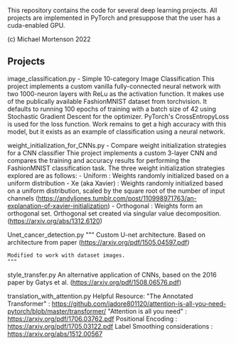 This repository contains the code for several deep learning projects. All projects are implemented 
in PyTorch and presuppose that the user has a cuda-enabled GPU.

(c) Michael Mortenson 2022

Projects
--------

image_classification.py - Simple 10-category Image Classification
    This project implements a custom vanilla fully-connected neural network with two 1000-neuron 
    layers with ReLu as the activation function. It makes use of the publically available 
    FashionMNIST dataset from torchvision. It defaults to running 100 epochs of training with a 
    batch size of 42 using Stochastic Gradient Descent for the optimizer. PyTorch's 
    CrossEntropyLoss is used for the loss function. Work remains to get a high accuracy with this 
    model, but it exists as an example of classification using a neural network.

weight_initialization_for_CNNs.py - Compare weight initialization strategies for a CNN classifier
    Thie project implements a custom 3-layer CNN and compares the training and accuracy results 
    for performing the FashionMNIST classification task. The three weight initialization 
    strategies explored are as follows:
    - Uniform : Weights randomly initialized based on a uniform distribution
    - Xe (aka Xavier) : Weights randomly initialized based on a uniform 
        distribution, scaled by the square root of the number of input channels
        (https://andyljones.tumblr.com/post/110998971763/an-explanation-of-xavier-initialization)
    - Orthogonal : Weights form an orthogonal set. Orthogonal set created via 
        singular value decomposition. (https://arxiv.org/abs/1312.6120)
    

Unet_cancer_detection.py 
    """
    Custom U-net architecture. 
    Based on architecture from paper (https://arxiv.org/pdf/1505.04597.pdf)

    Modified to work with dataset images.
    """

style_transfer.py
    An alternative application of CNNs, based on the 2016 paper by Gatys et al.
    (https://arxiv.org/pdf/1508.06576.pdf)

translation_with_attention.py
    Helpful Resource: 
    "The Annotated Transformer" : https://github.com/jadore801120/attention-is-all-you-need-pytorch/blob/master/transformer/ 
    "Attention is all you need" : https://arxiv.org/pdf/1706.03762.pdf
    Positional Encoding : https://arxiv.org/pdf/1705.03122.pdf
    Label Smoothing considerations : https://arxiv.org/abs/1512.00567